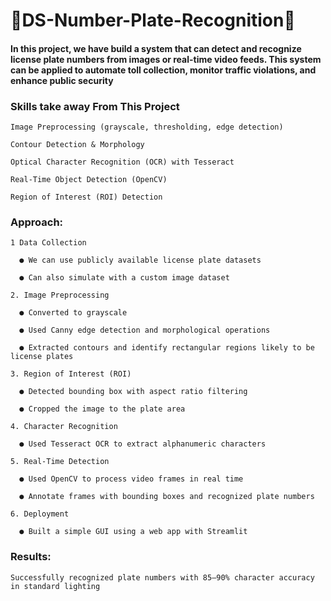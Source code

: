# 🚗DS-Number-Plate-Recognition📃

#### In this project, we have build a system that can detect and recognize license plate numbers from images or real-time video feeds. This system can be applied to automate toll collection, monitor traffic violations, and enhance public security

### Skills take away From This Project

    Image Preprocessing (grayscale, thresholding, edge detection)

    Contour Detection & Morphology

    Optical Character Recognition (OCR) with Tesseract

    Real-Time Object Detection (OpenCV)

    Region of Interest (ROI) Detection

### Approach:
    
    1 Data Collection
      
      ●	We can use publicly available license plate datasets
      
      ●	Can also simulate with a custom image dataset

    2. Image Preprocessing
      
      ●	Converted to grayscale
      
      ●	Used Canny edge detection and morphological operations
      
      ●	Extracted contours and identify rectangular regions likely to be license plates

    3. Region of Interest (ROI)
      
      ●	Detected bounding box with aspect ratio filtering
      
      ●	Cropped the image to the plate area

    4. Character Recognition
      
      ●	Used Tesseract OCR to extract alphanumeric characters

    5. Real-Time Detection
      
      ●	Used OpenCV to process video frames in real time
      
      ●	Annotate frames with bounding boxes and recognized plate numbers

    6. Deployment
      
      ●	Built a simple GUI using a web app with Streamlit

### Results: 
    
    Successfully recognized plate numbers with 85–90% character accuracy in standard lighting


    
